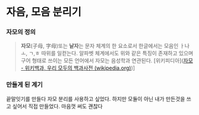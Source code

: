 # 자음, 모음 분리기

 

### 자모의 정의

> **자모**(子母, 字母)또는 **낱자**는 문자 체계의 한 요소로서 한글에서는 모음인 ㅏ나 ㅗ, ㄱ,ㅎ 따위를 일컫는다. 알파벳 체계에서도 위와 같은 특징이 존재하고 있으며 구어 형태로 쓰이는 모든 언어에서 자모는 음성학과 연관된다. \[위키피디아]([자모 - 위키백과, 우리 모두의 백과사전 (wikipedia.org)](https://ko.wikipedia.org/wiki/자모))\]



### 만들게 된 계기

 끝말잇기를 만들다 자모 분리를 사용하고 싶었다. 하지만 모듈이 아닌 내가 만든것을 쓰고 싶어서 직접 만들었다. 마음껏 써도 괜찮다

